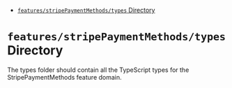 <!-- START doctoc generated TOC please keep comment here to allow auto update -->
<!-- DON'T EDIT THIS SECTION, INSTEAD RE-RUN doctoc TO UPDATE -->

- [`features/stripePaymentMethods/types` Directory](#featuresstripepaymentmethodstypes-directory)

<!-- END doctoc generated TOC please keep comment here to allow auto update -->

# `features/stripePaymentMethods/types` Directory

The types folder should contain all the TypeScript types for the StripePaymentMethods feature domain.
